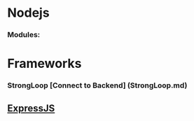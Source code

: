 # Nodejs
### Modules:

# Frameworks
### StrongLoop [Connect to Backend] (StrongLoop.md)
## [ExpressJS](ExpressJS.md)















